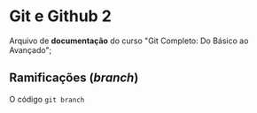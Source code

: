 # Git e Github 2

Arquivo de **documentação** do curso "Git Completo: Do Básico ao Avançado";

## Ramificações (*branch*)

O código ``git branch``

